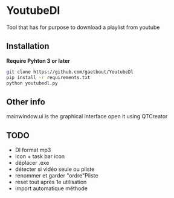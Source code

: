 # YoutubeDl
Tool that has for purpose to download a playlist from youtube

## Installation
**Require Pyhton 3 or later**

```bash
git clone https://github.com/gaetbout/YoutubeDl
pip install -r requirements.txt
python youtubedl.py
```

## Other info
mainwindow.ui is the graphical interface open it using QTCreator <br />

## TODO
- Dl format mp3
- icon + task bar icon
- déplacer .exe
- détecter si vidéo seule ou pliste
- renommer et garder "ordre"Pliste
- reset tout après 1e utilisation
- import automatique méthode
